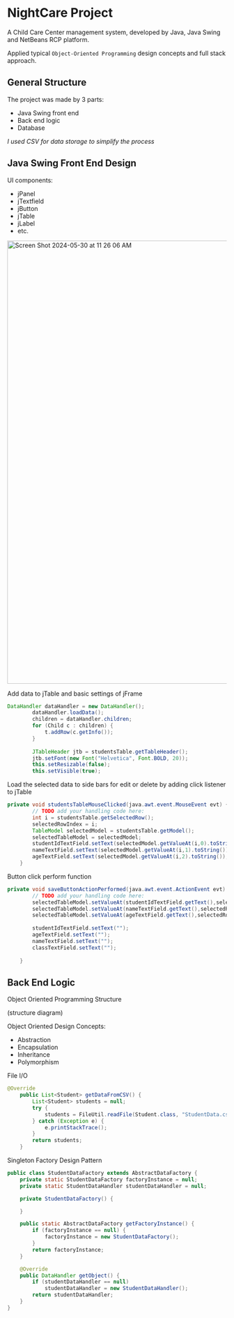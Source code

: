 # NightCare Project

A Child Care Center management system, developed by Java, Java Swing and NetBeans RCP platform.

Applied typical `Object-Oriented Programming` design concepts and full stack approach.

## General Structure

The project was made by 3 parts:
- Java Swing front end
- Back end logic
- Database

*I used CSV for data storage to simplify the process*

## Java Swing Front End Design

UI components:
- jPanel
- jTextfield
- jButton
- jTable
- jLabel
- etc.

<img width="1015" alt="Screen Shot 2024-05-30 at 11 26 06 AM" src="https://github.com/James-Z-Zhang00/NightCare/assets/144994336/f7729255-5398-4902-a9f9-8b5732ab239d">

Add data to jTable and basic settings of jFrame

```java
DataHandler dataHandler = new DataHandler();
        dataHandler.loadData();
        children = dataHandler.children;
        for (Child c : children) {
            t.addRow(c.getInfo());
        }
        
        JTableHeader jtb = studentsTable.getTableHeader();
        jtb.setFont(new Font("Helvetica", Font.BOLD, 20));
        this.setResizable(false);
        this.setVisible(true);
```

Load the selected data to side bars for edit or delete by adding click listener to jTable

```java
private void studentsTableMouseClicked(java.awt.event.MouseEvent evt) {                                           
        // TODO add your handling code here:
        int i = studentsTable.getSelectedRow();
        selectedRowIndex = i;
        TableModel selectedModel = studentsTable.getModel();
        selectedTableModel = selectedModel;
        studentIdTextField.setText(selectedModel.getValueAt(i,0).toString());
        nameTextField.setText(selectedModel.getValueAt(i,1).toString());
        ageTextField.setText(selectedModel.getValueAt(i,2).toString());
    } 
```

Button click perform function

```java
private void saveButtonActionPerformed(java.awt.event.ActionEvent evt) {                                           
        // TODO add your handling code here:
        selectedTableModel.setValueAt(studentIdTextField.getText(),selectedRowIndex,0);
        selectedTableModel.setValueAt(nameTextField.getText(),selectedRowIndex,1);
        selectedTableModel.setValueAt(ageTextField.getText(),selectedRowIndex,2);
        
        studentIdTextField.setText("");
        ageTextField.setText("");
        nameTextField.setText("");
        classTextField.setText("");
        
    }  
```

## Back End Logic 

Object Oriented Programming Structure

(structure diagram)

Object Oriented Design Concepts:
- Abstraction
- Encapsulation
- Inheritance
- Polymorphism

File I/O

```java
@Override
    public List<Student> getDataFromCSV() {
        List<Student> students = null;
        try {
            students = FileUtil.readFile(Student.class, "StudentData.csv");
        } catch (Exception e) {
            e.printStackTrace();
        }
        return students;
    }
```

Singleton Factory Design Pattern

```java
public class StudentDataFactory extends AbstractDataFactory {
    private static StudentDataFactory factoryInstance = null;
    private static StudentDataHandler studentDataHandler = null;

    private StudentDataFactory() {

    }

    public static AbstractDataFactory getFactoryInstance() {
        if (factoryInstance == null) {
            factoryInstance = new StudentDataFactory();
        }
        return factoryInstance;
    }

    @Override
    public DataHandler getObject() {
        if (studentDataHandler == null)
            studentDataHandler = new StudentDataHandler();
        return studentDataHandler;
    }
}
```


